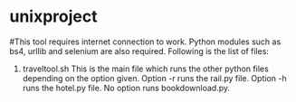 # unixproject
#This tool requires internet connection to work. Python modules such as bs4, urllib and selenium are also required. Following is the list of files:
1. traveltool.sh
   This is the main file which runs the other python files depending on the option given.
   Option -r runs the rail.py file.
   Option -h runs the hotel.py file.
   No option runs bookdownload.py.
